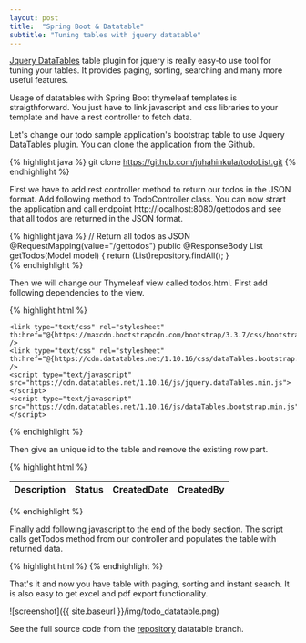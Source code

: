 ```yaml
---
layout: post
title:  "Spring Boot & Datatable"
subtitle: "Tuning tables with jquery datatable"
---
```

[Jquery DataTables](https://datatables.net/) table plugin for jquery is really easy-to use tool for tuning your tables. It provides paging, sorting, searching and many more useful features.

Usage of datatables with Spring Boot thymeleaf templates is straigthforward. You just have to link javascript and css libraries to your template and have a rest controller to fetch data.

Let's change our todo sample application's bootstrap table to use Jquery DataTables plugin. You can clone the application from the Github.

{% highlight java %}
git clone https://github.com/juhahinkula/todoList.git
{% endhighlight %}

First we have to add rest controller method to return our todos in the JSON format. Add following method to TodoController class. You can now strart the application and call endpoint http://localhost:8080/gettodos and see that all todos are returned in the JSON format.

{% highlight java %}
	// Return all todos as JSON
    @RequestMapping(value="/gettodos")
    public @ResponseBody List<Todo> getTodos(Model model) {	
        return (List<Todo>)repository.findAll();
    }   
{% endhighlight %}

Then we will change our Thymeleaf view called todos.html. First add following dependencies to the view.

{% highlight html %}
  <script type="text/javascript" src="https://ajax.googleapis.com/ajax/libs/jquery/3.2.1/jquery.min.js"></script>
	<link type="text/css" rel="stylesheet" th:href="@{https://maxcdn.bootstrapcdn.com/bootstrap/3.3.7/css/bootstrap.min.css}" />
	<link type="text/css" rel="stylesheet" th:href="@{https://cdn.datatables.net/1.10.16/css/dataTables.bootstrap.min.css}" />
	<script type="text/javascript" src="https://cdn.datatables.net/1.10.16/js/jquery.dataTables.min.js"></script>
	<script type="text/javascript" src="https://cdn.datatables.net/1.10.16/js/dataTables.bootstrap.min.js"></script>
{% endhighlight %}

Then give an unique id to the table and remove the existing row part.

{% highlight html %}
    <table id="todotable" class="table table-striped">
		<thead>
		<tr>
		    <th>Description</th>
		    <th>Status</th>
		    <th>CreatedDate</th>
		    <th>CreatedBy</th>
		</tr>  
		</thead>
     </table>
{% endhighlight %}

Finally add following javascript to the end of the body section. The script calls getTodos method from our controller and populates the table with returned data.

{% highlight html %}
	<script>
	$(document).ready( function () {
		 var table = $('#todotable').DataTable({
				"sAjaxSource": "/gettodos",
				"sAjaxDataProp": "",
				"order": [[ 0, "asc" ]],
				"columns": [
				    { "data": "description"},
					{ "data": "status"},
				    { "data": "createdDate"},
				    { "data": "createdBy"},				    
				]
		 })
	});	
	</script>
{% endhighlight %}

That's it and now you have table with paging, sorting and instant search. It is also easy to get excel and pdf export functionality. 

![screenshot]({{ site.baseurl }}/img/todo_datatable.png)

See the full source code from the [repository](https://github.com/juhahinkula/todoList.git) datatable branch.

